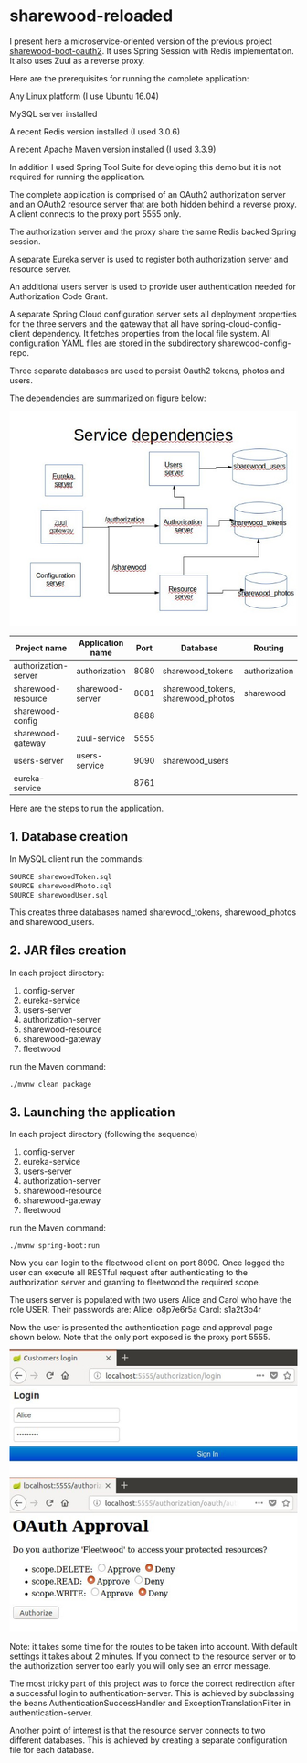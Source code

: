 # sharewood-reloaded
I present here a microservice-oriented version of the previous project [sharewood-boot-oauth2](https:github.com/dubersfeld/sharewood-boot-oauth2). It uses Spring Session with Redis implementation. It also uses Zuul as a reverse proxy.

Here are the prerequisites for running the complete application:

Any Linux platform (I use Ubuntu 16.04)

MySQL server installed

A recent Redis version installed (I used 3.0.6)

A recent Apache Maven version installed (I used 3.3.9)

In addition I used Spring Tool Suite for developing this demo but it is not required for running the application.

The complete application is comprised of an OAuth2 authorization server and an OAuth2 resource server that are both hidden behind a reverse proxy. A client connects to the proxy port 5555 only.

The authorization server and the proxy share the same Redis backed Spring session.

A separate Eureka server is used to register both authorization server and resource server.

An additional users server is used to provide user authentication needed for Authorization Code Grant.

A separate Spring Cloud configuration server sets all deployment properties for the three servers and the gateway that all have spring-cloud-config-client dependency. It fetches properties from the local file system. All configuration YAML files are stored in the subdirectory sharewood-config-repo.

Three separate databases are used to persist Oauth2 tokens, photos and users.

The dependencies are summarized on figure below:

![alt text](images/dependencies.png "All dependencies")


Project name         | Application name | Port | Database                             | Routing
-------------------  | ---------------- | ---- | ------------------------------------ | -------------------------
authorization-server | authorization    | 8080 | sharewood\_tokens                    | authorization
sharewood-resource   | sharewood-server | 8081 | sharewood\_tokens, sharewood\_photos | sharewood
sharewood-config     |                  | 8888 |                                      |
sharewood-gateway    | zuul-service     | 5555 |                                      |
users-server         | users-service    | 9090 | sharewood\_users                     |
eureka-service       |                  | 8761 |                                      |

Here are the steps to run the application.

## 1. Database creation

In MySQL client run the commands:
```
SOURCE sharewoodToken.sql
SOURCE sharewoodPhoto.sql
SOURCE sharewoodUser.sql
```

This creates three databases named sharewood\_tokens, sharewood\_photos and sharewood\_users.

## 2. JAR files creation

In each project directory:
1. config-server
1. eureka-service
1. users-server
1. authorization-server
1. sharewood-resource
1. sharewood-gateway
1. fleetwood

run the Maven command:
```
./mvnw clean package
```

 
## 3. Launching the application

In each project directory (following the sequence)
1. config-server
1. eureka-service
1. users-server
1. authorization-server
1. sharewood-resource
1. sharewood-gateway
1. fleetwood

run the Maven command:
```
./mvnw spring-boot:run
```

Now you can login to the fleetwood client on port 8090. Once logged the user can execute all RESTful request after authenticating to the authorization server and granting to fleetwood the required scope.

The users server is populated with two users Alice and Carol who have the role USER. Their passwords are:
Alice: o8p7e6r5a
Carol: s1a2t3o4r

Now the user is presented the authentication page and approval page shown below. Note that the only port exposed is the proxy port 5555.

![alt text](images/authenticationPage.png "Authentication page")
![alt text](images/approvalPage.png "Approval page")

Note: it takes some time for the routes to be taken into account. With default settings it takes about 2 minutes. If you connect to the resource server or to the authorization server too early you will only see an error message.

The most tricky part of this project was to force the correct redirection after a successful login to authentication-server. This is achieved by subclassing the beans AuthenticationSuccessHandler and ExceptionTranslationFilter in authentication-server.

Another point of interest is that the resource server connects to two different databases. This is achieved by creating a separate configuration file for each database.  


